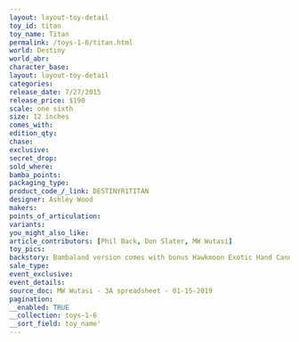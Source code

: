 ```yaml
---
layout: layout-toy-detail 
toy_id: titan
toy_name: Titan
permalink: /toys-1-6/titan.html
world: Destiny
world_abr: 
character_base: 
layout: layout-toy-detail
categories: 
release_date: 7/27/2015
release_price: $190 
scale: one sixth
size: 12 inches
comes_with: 
edition_qty: 
chase: 
exclusive: 
secret_drop: 
sold_where: 
bamba_points: 
packaging_type: 
product_code_/_link: DESTINYR1TITAN
designer: Ashley Wood
makers: 
points_of_articulation: 
variants: 
you_might_also_like: 
article_contributors: [Phil Back, Don Slater, MW Wutasi]
toy_pics: 
backstory: Bambaland version comes with bonus Hawkmoon Exotic Hand Cannon
sale_type: 
event_exclusive: 
event_details: 
source_doc: MW Wutasi - 3A spreadsheet - 01-15-2019
pagination: 
__enabled: TRUE
__collection: toys-1-6
__sort_field: toy_name'
---
```

